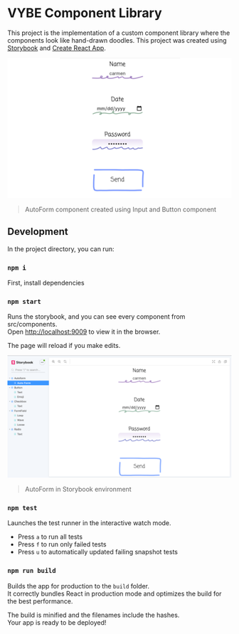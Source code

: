# VYBE Component Library

This project is the implementation of a custom component library where the components look like hand-drawn doodles.
This project was created using [Storybook](https://storybook.js.org/) and [Create React App](https://github.com/facebook/create-react-app).

![AutoForm](images/autoform.png)

> AutoForm component created using Input and Button component
> <br />

## Development

In the project directory, you can run:

### `npm i`

First, install dependencies

### `npm start`

Runs the storybook, and you can see every component from src/components.<br />
Open [http://localhost:9009](http://localhost:9009) to view it in the browser.

The page will reload if you make edits.<br />

![AutoForm on storybook](images/autoform-storybook.png)

> AutoForm in Storybook environment

### `npm test`

Launches the test runner in the interactive watch mode.<br />

- Press `a` to run all tests
- Press `f` to run only failed tests
- Press `u` to automatically updated failing snapshot tests

### `npm run build`

Builds the app for production to the `build` folder.<br />
It correctly bundles React in production mode and optimizes the build for the best performance.

The build is minified and the filenames include the hashes.<br />
Your app is ready to be deployed!
